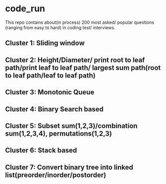 # code_run
This repo contains about(in process)  200 most asked/ popular questions (ranging from easy to hard) in coding test/ interviews.

## __Cluster 1: Sliding window__

## __Cluster 2: Height/Diameter/ print root to leaf path/print leaf to leaf path/ largest sum path(root to leaf path/leaf to leaf path)__

## __Cluster 3: Monotonic Queue__

## __Cluster 4: Binary Search based__

## __Cluster 5: Subset sum(1,2,3)/combination sum(1,2,3,4), permutations(1,2,3)__

## __Cluster 6: Stack based__

## __Cluster 7: Convert binary tree into linked list(preorder/inorder/postorder)__
